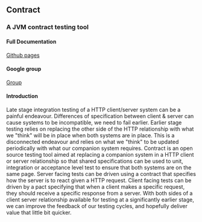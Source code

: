 ## Contract
### A JVM contract testing tool

#### Full Documentation
[Github pages](http://harmingcola.github.io/contract/)

#### Google group
[Group](https://groups.google.com/forum/#!forum/seekay-contracts)

#### Introduction
Late stage integration testing of a HTTP client/server system can be a painful endeavour. 
Differences of specification between client & server can cause systems to be incompatible, we need to fail earlier.
Earlier stage testing relies on replacing the other side of the HTTP relationship with what we "think" will be in place when both systems are in place.
This is a disconnected endeavour and relies on what we "think" to be updated periodically with what our companion system requires.
Contract is an open source testing tool aimed at replacing a companion system in a HTTP client or server relationship so that shared specifications can be used to unit, integration or acceptance level test to ensure that both systems are on the same page.
Server facing tests can be driven using a contract that specifies how the server is to react given a HTTP request. 
Client facing tests can be driven by a pact specifying that when a client makes a specific request, they should receive a specific response from a server. 
With both sides of a client server relationship available for testing at a significantly earlier stage, we can improve the feedback of our testing cycles, and hopefully deliver value that little bit quicker.